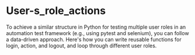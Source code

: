 # User-s_role_actions
To achieve a similar structure in Python for testing multiple user roles in an automation test framework (e.g., using pytest and selenium), you can follow a data-driven approach. Here's how you can write reusable functions for login, action, and logout, and loop through different user roles.
